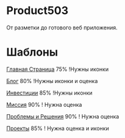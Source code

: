 # Product503
От разметки до готового веб приложения.

# Шаблоны

[Главная Страница](http://f8upd8.github.io/Product503/prototype/index.html) 75% !Нужны иконки

[Блог](http://f8upd8.github.io/Product503/prototype/blog.html) 80% !Нужны иконки и оценка

[Инвестиции](http://f8upd8.github.io/Product503/prototype/invest.html) 85% !Нужны иконки

[Миссия](http://f8upd8.github.io/Product503/prototype/mission.html) 90% ! Нужна оценка

[Проблемы и Решения](http://f8upd8.github.io/Product503/prototype/problem-and-solution.html) 90% ! Нужна оценка

[Проекты](http://f8upd8.github.io/Product503/prototype/projects.html) 85% ! Нужна оценка и иконки
